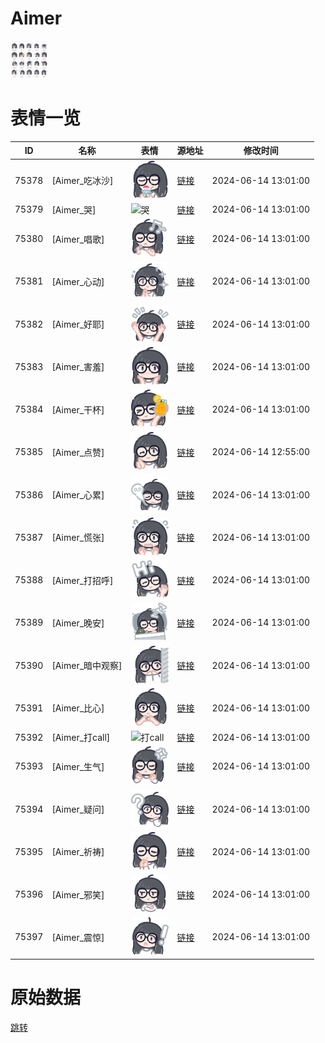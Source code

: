 # Aimer

<img src="./cover.png" height="60" alt="cover" />

# 表情一览

|ID|名称|表情|源地址|修改时间|
|----|----|----|----|----|
|75378|[Aimer_吃冰沙]|<img src="./pic/075378_%5BAimer_吃冰沙%5D.png" height="60" alt="吃冰沙"/>|[链接](https://i0.hdslb.com/bfs/garb/38f96bff71bd8f6e892d8b57aedd0f339816570b.png)|2024-06-14 13:01:00|
|75379|[Aimer_哭]|<img src="./pic/075379_%5BAimer_哭%5D.png" height="60" alt="哭"/>|[链接](https://i0.hdslb.com/bfs/garb/40cc5b491a8df618e471d22547d91b3aa457db9f.png)|2024-06-14 13:01:00|
|75380|[Aimer_唱歌]|<img src="./pic/075380_%5BAimer_唱歌%5D.png" height="60" alt="唱歌"/>|[链接](https://i0.hdslb.com/bfs/garb/20291e90385dd3f261f1a32c21175fb4f1cf1c5b.png)|2024-06-14 13:01:00|
|75381|[Aimer_心动]|<img src="./pic/075381_%5BAimer_心动%5D.png" height="60" alt="心动"/>|[链接](https://i0.hdslb.com/bfs/garb/430d94ac323caf32b7b064a427d93763a7ac2f20.png)|2024-06-14 13:01:00|
|75382|[Aimer_好耶]|<img src="./pic/075382_%5BAimer_好耶%5D.png" height="60" alt="好耶"/>|[链接](https://i0.hdslb.com/bfs/garb/03278235765ffa322afc13ca77073319d80ba8b5.png)|2024-06-14 13:01:00|
|75383|[Aimer_害羞]|<img src="./pic/075383_%5BAimer_害羞%5D.png" height="60" alt="害羞"/>|[链接](https://i0.hdslb.com/bfs/garb/8ea4caf5cae07517622eb5fd5ce2350bd9cdb2af.png)|2024-06-14 13:01:00|
|75384|[Aimer_干杯]|<img src="./pic/075384_%5BAimer_干杯%5D.png" height="60" alt="干杯"/>|[链接](https://i0.hdslb.com/bfs/garb/91ca4041a23ab9d78d604b48f257d7087d78025b.png)|2024-06-14 13:01:00|
|75385|[Aimer_点赞]|<img src="./pic/075385_%5BAimer_点赞%5D.png" height="60" alt="点赞"/>|[链接](https://i0.hdslb.com/bfs/garb/87145500ab9e58b5e2c348a537b7e1be5f8c061d.png)|2024-06-14 12:55:00|
|75386|[Aimer_心累]|<img src="./pic/075386_%5BAimer_心累%5D.png" height="60" alt="心累"/>|[链接](https://i0.hdslb.com/bfs/garb/19beb3433b99fb2af42fb3f83455a8c86dfdb5e4.png)|2024-06-14 13:01:00|
|75387|[Aimer_慌张]|<img src="./pic/075387_%5BAimer_慌张%5D.png" height="60" alt="慌张"/>|[链接](https://i0.hdslb.com/bfs/garb/a8723aac7998f52f9c7b5deaa0c667054419677c.png)|2024-06-14 13:01:00|
|75388|[Aimer_打招呼]|<img src="./pic/075388_%5BAimer_打招呼%5D.png" height="60" alt="打招呼"/>|[链接](https://i0.hdslb.com/bfs/garb/84ac1ab15b9e77d6af98ca67966dc592b052f592.png)|2024-06-14 13:01:00|
|75389|[Aimer_晚安]|<img src="./pic/075389_%5BAimer_晚安%5D.png" height="60" alt="晚安"/>|[链接](https://i0.hdslb.com/bfs/garb/e524c4814657fb31d17671c20cd06f0d290f2153.png)|2024-06-14 13:01:00|
|75390|[Aimer_暗中观察]|<img src="./pic/075390_%5BAimer_暗中观察%5D.png" height="60" alt="暗中观察"/>|[链接](https://i0.hdslb.com/bfs/garb/c4437fff7610e0d84418e46928de3500ec956854.png)|2024-06-14 13:01:00|
|75391|[Aimer_比心]|<img src="./pic/075391_%5BAimer_比心%5D.png" height="60" alt="比心"/>|[链接](https://i0.hdslb.com/bfs/garb/70d58a0e6d76afd807b23dcd912741a13ef70dee.png)|2024-06-14 13:01:00|
|75392|[Aimer_打call]|<img src="./pic/075392_%5BAimer_打call%5D.png" height="60" alt="打call"/>|[链接](https://i0.hdslb.com/bfs/garb/72985fc95926fc9273007eab1fe2a10200ed8f73.png)|2024-06-14 13:01:00|
|75393|[Aimer_生气]|<img src="./pic/075393_%5BAimer_生气%5D.png" height="60" alt="生气"/>|[链接](https://i0.hdslb.com/bfs/garb/ecfb6dee203b60857415903f3b3d6fbc7b0013a6.png)|2024-06-14 13:01:00|
|75394|[Aimer_疑问]|<img src="./pic/075394_%5BAimer_疑问%5D.png" height="60" alt="疑问"/>|[链接](https://i0.hdslb.com/bfs/garb/41648f10d897f2c14b77fb72a834a4414109d6e6.png)|2024-06-14 13:01:00|
|75395|[Aimer_祈祷]|<img src="./pic/075395_%5BAimer_祈祷%5D.png" height="60" alt="祈祷"/>|[链接](https://i0.hdslb.com/bfs/garb/6107ff1827f9ea40d44507d041c8f2c205a1221f.png)|2024-06-14 13:01:00|
|75396|[Aimer_邪笑]|<img src="./pic/075396_%5BAimer_邪笑%5D.png" height="60" alt="邪笑"/>|[链接](https://i0.hdslb.com/bfs/garb/1bf44e1a133eb3226f0c81b538ae7c444e7643a5.png)|2024-06-14 13:01:00|
|75397|[Aimer_震惊]|<img src="./pic/075397_%5BAimer_震惊%5D.png" height="60" alt="震惊"/>|[链接](https://i0.hdslb.com/bfs/garb/0115ed02924ded538e4244d0f0ca88d431a8f8be.png)|2024-06-14 13:01:00|

# 原始数据

[跳转](./raw.json)

